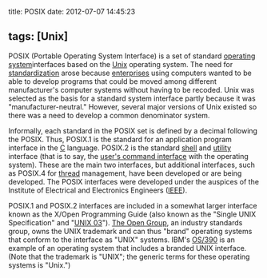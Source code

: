 title: POSIX
date: 2012-07-07 14:45:23

tags: [Unix]
---
POSIX (Portable Operating System Interface) is a set of standard [operating system](https://whatis.techtarget.com/definition/operating-system-OS)interfaces based on the [Unix](https://searchdatacenter.techtarget.com/definition/Unix) operating system. The need for [standardization](https://searchsqlserver.techtarget.com/definition/record-standardization) arose because [enterprises](https://searchwindowsserver.techtarget.com/definition/enterprise) using computers wanted to be able to develop programs that could be moved among different manufacturer's computer systems without having to be recoded. Unix was selected as the basis for a standard system interface partly because it was "manufacturer-neutral." However, several major versions of Unix existed so there was a need to develop a common denominator system.

Informally, each standard in the POSIX set is defined by a decimal following the POSIX. Thus, POSIX.1 is the standard for an application program interface in the [C](https://searchwindowsserver.techtarget.com/definition/C) language. POSIX.2 is the standard [shell](https://searchdatacenter.techtarget.com/definition/shell) and [utility](https://whatis.techtarget.com/definition/utility) interface (that is to say, the [user's command interface](https://searchwindowsserver.techtarget.com/definition/command-line-interface-CLI) with the operating system). These are the main two interfaces, but additional interfaces, such as POSIX.4 for [thread](https://whatis.techtarget.com/definition/thread) management, have been developed or are being developed. The POSIX interfaces were developed under the auspices of the Institute of Electrical and Electronics Engineers ([IEEE](https://whatis.techtarget.com/definition/IEEE-Institute-of-Electrical-and-Electronics-Engineers)).

POSIX.1 and POSIX.2 interfaces are included in a somewhat larger interface known as the X/Open Programming Guide (also known as the "Single UNIX Specification" and "[UNIX 03](https://whatis.techtarget.com/definition/Single-UNIX-Specification)"). [The Open Group](https://searchoracle.techtarget.com/definition/The-Open-Group), an industry standards group, owns the UNIX trademark and can thus "brand" operating systems that conform to the interface as "UNIX" systems. IBM's [OS/390](https://searchdatacenter.techtarget.com/definition/OS-390) is an example of an operating system that includes a branded UNIX interface. (Note that the trademark is "UNIX"; the generic terms for these operating systems is "Unix.")
